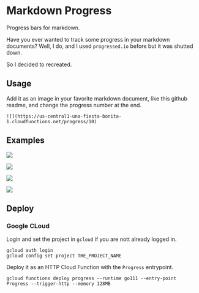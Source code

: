 # Markdown Progress

Progress bars for markdown.

Have you ever wanted to track some progress in your markdown documents?
Well, I do, and I used `progressed.io` before but it was shutted down.

So I decided to recreated.

## Usage

Add it as an image in your favorite markdown document, like this github readme, and change the progress number at the end.

    ![](https://us-central1-una-fiesta-bonita-1.cloudfunctions.net/progress/10)

## Examples

![](https://us-central1-una-fiesta-bonita-1.cloudfunctions.net/progress/10)

![](https://us-central1-una-fiesta-bonita-1.cloudfunctions.net/progress/50)

![](https://us-central1-una-fiesta-bonita-1.cloudfunctions.net/progress/75)

![](https://us-central1-una-fiesta-bonita-1.cloudfunctions.net/progress/100)

## Deploy

### Google CLoud

Login and set the project in `gcloud` if you are nott already logged in.

    gcloud auth login
    gcloud config set project THE_PROJECT_NAME

Deploy it as an HTTP Cloud Function with the `Progress` entrypoint.

    gcloud functions deploy progress --runtime go111 --entry-point Progress --trigger-http --memory 128MB
